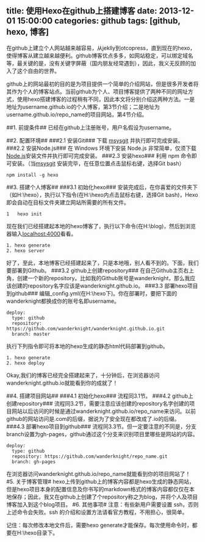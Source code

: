 title: 使用Hexo在github上搭建博客
date: 2013-12-01 15:00:00
categories: github
tags: [github, hexo, 博客]
---
在github上建立个人网站越来越容易，从jeklly到otcopress，直到现在的hexo，使得博客从建立越来越便利。github博客优点多多，如网站稳定，可以绑定域名等，最关键的是，没有关键字屏蔽（国内朋友经常遇到），因此，我义无反顾的加入了这个自由的世界。

github上的网站最初的目的是为项目提供一个简单的介绍网站，但是很多开发者将其作为个人的博客站点。当前github为个人、项目博客提供了两种不同的网址方式，使用hexo搭建博客的过程稍有不同，因此本文将分别介绍这两种方法。一是地址为username.github.io的个人博客，第3节介绍；二是地址为username.github.io/repo_name的项目网站，第4节介绍。<!--more-->

##1. 前提条件##
已经在github上注册账号，用户名假设为username。

##2. 配置环境##
###2.1 安装Git###
下载 [msysgit](http://code.google.com/p/msysgit/) 并执行即可完成安装。
###2.2 安装Node.js###
在 Windows 环境下安装 Node.js 非常简单，仅须下载[Node.js](http://nodejs.org/)安装文件并执行即可完成安装。
###2.3 安装hexo###
利用 npm 命令即可安装。（当[msysgit](http://code.google.com/p/msysgit/) 安装完毕，在任意位置点击鼠标右键，选择Git bash）

    npm install -g hexo
##3. 搭建个人博客##
###3.1 初始化hexo###
安装完成后，在你喜爱的文件夹下（如H:\hexo），执行以下指令(在H:\hexo内点击鼠标右键，选择Git bash)，Hexo 即会自动在目标文件夹建立网站所需要的所有文件。

    1	hexo init

现在我们已经搭建起本地的hexo博客了，执行以下命令(在H:\blog)，然后到浏览器输入[localhost:4000](localhost:4000)看看。

    1. hexo generate
    2. hexo server
好了，至此，本地博客已经搭建起来了，只是本地哦，别人看不到的。下面，我们要部署到Github。
###3.2 github上创建repository###
在自己Github主页右上角，创建一个新的repository。比如我的Github账号是wanderknight，那么我应该创建的repository名字应该是wanderknight.github.io。
###3.3 部署hexo项目到github###
编辑_config.yml(在H:\hexo下)。你在部署时，要把下面的wanderknight都换成你的账号名即username。

    deploy:
      type: github
      repository: https://github.com/wanderknight/wanderknight.github.io.git
      branch: master
执行下列指令即可将本地的hexo生成的静态html代码部署到github。

    1. hexo generate
    2. hexo deploy
Okay,我们的博客已经完全搭建起来了，十分钟后，在浏览器访问wanderknight.github.io就能看到你的成就了！

##4. 搭建项目网站##
###4.1 初始化hexo###
流程同3.1节。
###4.2 github上创建repository###
流程同3.2节，需要注意应该创建的repository名字创建的项目网站以后访问的时候是通过wanderknight.github.io/repo_name来访问。以前github的网站访问是.com的后缀，据说为了安全现在都改成了.io的后缀。
###4.3 部署hexo项目到github###
流程同3.3节。但一定要注意的不同是，分支branch设置为gh-pages，github通过这个分支来识别项目里哪些是网站的内容。

    deploy:
      type: github
      repository: https://github.com/wanderknight/repo_name.git
      branch: gh-pages

在浏览器访问wanderknight.github.io/repo_name就能看到你的项目网站了！
#5. 关于博客管理#
hexo上传到github上的博客内容都是hexo生成的静态网站，但是hexo项目本身的配置信息及你书写的markdown格式的博客内容都仅仅在本地保存；因此，我又在github上创建了个repository称之为blog，并将个人及项目博客加入到这个blog项目。
#6. 其他事项#
注意：有些新用户需要设置 ssh，否则上述命令会失败。ssh 的介绍和设置方法请看官方教程，不用担心，很简单。

记住：每次修改本地文件后，需要hexo generate才能保存。每次使用命令时，都要在H:\hexo目录下。